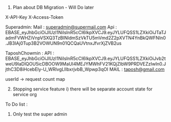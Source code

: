 1. Plan about DB Migration - Will Do later


X-API-Key
X-Access-Token


Superadmin:
Mail : superadmin@supermail.com
Api : EBASE_eyJhbGciOiJIUzI1NiIsInR5cCI6IkpXVCJ9.eyJYLUFQSS1LZXkiOiJTaTJadmFVWHZiVnpVSXQ3TzBINldmSzVkTU5mVmd2Z2pXVTN4YnBkQWFNIn0.JB3IAj0Tup3B2VOWUN9n01QCQaUVtnxJfvrXjZVB2us


TaposhChowmin :
API : EBASE_eyJhbGciOiJIUzI1NiIsInR5cCI6IkpXVCJ9.eyJYLUFQSS1LZXkiOiJvb2tweU9IaDlQOU5icDBOOW9MaUI4MEJYMWhFV21KQjZIbW9PRDVEZzIwIn0.JjthC3D8iHcebEly-U_WRIvgLlIbxrjvbB_Wpwp3qOI
MAIL : taposh@gmail.com

userId -> request count map


2. Stopping service feature
    i) there will be separate account state for service org



To Do list :
1. Only test the super admin
